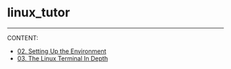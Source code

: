 # linux_tutor

***
CONTENT:

* [02. Setting Up the Environment](02.md)
* [03. The Linux Terminal In Depth](03.md)
